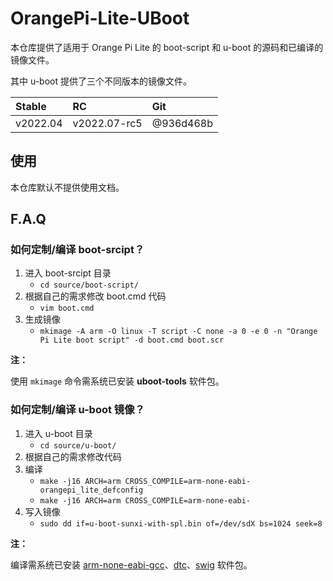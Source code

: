 # OrangePi-Lite-UBoot

本仓库提供了适用于 Orange Pi Lite 的 boot-script 和 u-boot 的源码和已编译的镜像文件。

其中 u-boot 提供了三个不同版本的镜像文件。

| Stable   | RC           | Git       |
|:---------|:-------------|:----------|
| v2022.04 | v2022.07-rc5 | @936d468b |

## 使用

本仓库默认不提供使用文档。

## F.A.Q

### 如何定制/编译 boot-srcipt？

1. 进入 boot-srcipt 目录
    + `cd source/boot-script/`
2. 根据自己的需求修改 boot.cmd 代码
    + `vim boot.cmd`
3. 生成镜像
    + `mkimage -A arm -O linux -T script -C none -a 0 -e 0 -n "Orange Pi Lite boot script" -d boot.cmd boot.scr`

**注：**

使用 `mkimage` 命令需系统已安装 **uboot-tools** 软件包。

### 如何定制/编译 u-boot 镜像？

1. 进入 u-boot 目录
    + `cd source/u-boot/`
2. 根据自己的需求修改代码
2. 编译
    + `make -j16 ARCH=arm CROSS_COMPILE=arm-none-eabi- orangepi_lite_defconfig`
    + `make -j16 ARCH=arm CROSS_COMPILE=arm-none-eabi-`
3. 写入镜像
    + `sudo dd if=u-boot-sunxi-with-spl.bin of=/dev/sdX bs=1024 seek=8`

**注：**

编译需系统已安装 [arm-none-eabi-gcc]、[dtc]、[swig] 软件包。

[arm-none-eabi-gcc]: https://gcc.gnu.org
[dtc]: https://www.devicetree.org
[swig]: http://www.swig.org
